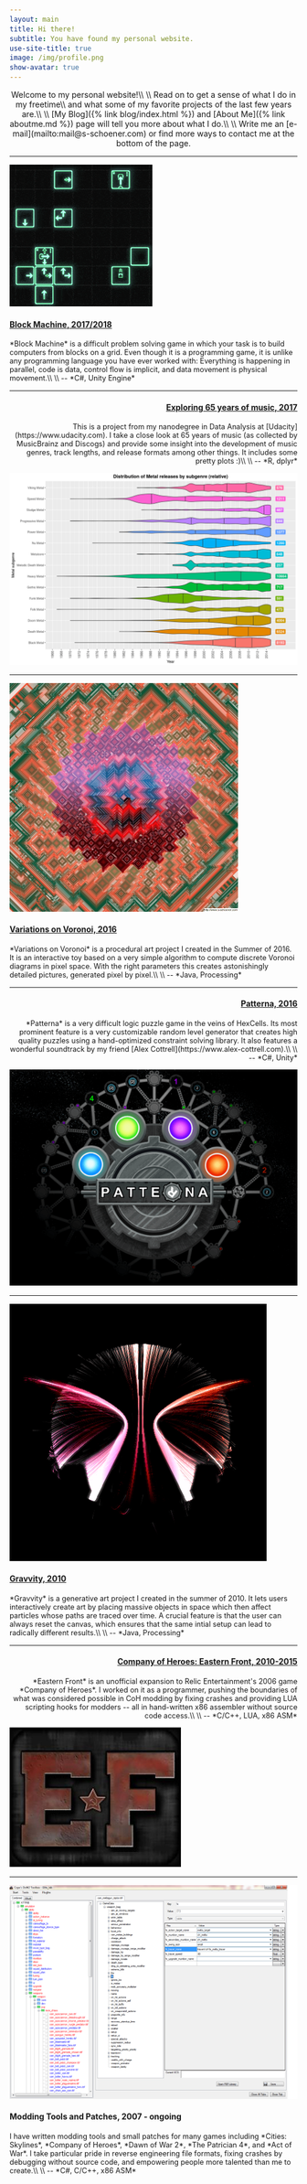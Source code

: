 ```yaml
---
layout: main
title: Hi there!
subtitle: You have found my personal website.
use-site-title: true
image: /img/profile.png
show-avatar: true
---
```



<div style="text-align: center;">
<p markdown="1">
Welcome to my personal website!\\
\\
Read on to get a sense of what I do in my freetime\\
and what some of my favorite projects of the last few years are.\\
\\
[My Blog]({% link blog/index.html %}) and [About Me]({% link aboutme.md %}) page will tell you more about what I do.\\
\\
Write me an [e-mail](mailto:mail@s-schoener.com) or find more ways to contact me at the bottom of the page.
</p>
</div>

---

<div class="flexbox">
  <div class="flexleft">
    <a href="https://store.steampowered.com/app/1584170/Block_Machine/">
      <img src="img/projects/blockmachine.gif"/>
    </a>
  </div>
  <div style="flex-basis: 100%;">
    <h4 style="text-align: left">
      <a href="https://store.steampowered.com/app/1584170/Block_Machine/">
        Block Machine, 2017/2018
      </a>
    </h4>
    <p markdown="1" style="font-size: .9em; text-align: left; ">
    *Block Machine* is a difficult problem solving game in which your task is to build computers from blocks on a grid. Even though it is a programming game, it is unlike any programming language you have ever worked with: Everything is happening in parallel, code is data, control flow is implicit, and data movement is physical movement.\\
    \\
    -- *C#, Unity Engine*
    </p>
  </div>
</div>

---

<div class="flexbox">
  <div style="flex-basis: 100%; text-align: justify">
    <h4 style="text-align: right">
      <a href="{{ "2018-02-03-music-data" | post_url }}">
        Exploring 65 years of music, 2017
      </a>
    </h4>
    <p markdown="1" style="font-size: .9em; text-align: right; ">
    This is a project from my nanodegree in Data Analysis at [Udacity](https://www.udacity.com). I take a close look at 65 years of music (as collected by MusicBrainz and Discogs) and provide some insight into the development of music genres, track lengths, and release formats among other things. It includes some pretty plots :)\\
    \\
    -- *R, dplyr*
    </p>
  </div>
  <div class="flexright">
    <a href="{{ "2018-02-03-music-data" | post_url }}">
      <img src="img/2018-02-03-music-data/15-metal-violin-relative.png"/>
    </a>
  </div>
</div>

---

<div class="flexbox">
  <div class="flexleft">
    <a href="pages/variations-on-voronoi">
      <img src="img/variations-on-voronoi/eyes-small.png"/>
    </a>
  </div>
  <div style="flex-basis: 100%;">
    <h4 style="text-align: left">
      <a href="pages/variations-on-voronoi">
        Variations on Voronoi, 2016
      </a>
    </h4>
    <p markdown="1" style="font-size: .9em; text-align: left; ">
    *Variations on Voronoi* is a procedural art project I created in the Summer of 2016. It is an interactive toy based on a very simple algorithm to compute discrete Voronoi diagrams in pixel space. With the right parameters this creates astonishingly detailed pictures, generated pixel by pixel.\\
    \\
    -- *Java, Processing*
    </p>
  </div>
</div>

---

<div class="flexbox">
  <div style="flex-basis: 100%; text-align: justify">
    <h4 style="text-align: right">
      <a href="https://store.steampowered.com/app/503860/Patterna/">
        Patterna, 2016
      </a>
    </h4>
    <p markdown="1" style="font-size: .9em; text-align: right; ">
    *Patterna* is a very difficult logic puzzle game in the veins of HexCells. Its most prominent feature is a very customizable random level generator that creates high quality puzzles using a hand-optimized constraint solving library. It also features a wonderful soundtrack by my friend [Alex Cottrell](https://www.alex-cottrell.com).\\
    \\
    -- *C#, Unity*
    </p>
  </div>
  <div class="flexright">
    <a href="https://store.steampowered.com/app/503860/Patterna/">
      <img src="img/projects/patterna.png"/>
    </a>
  </div>
</div>

---

<div class="flexbox">
  <div class="flexleft">
    <a href="pages/gravvity">
      <img src="img/gravvity/butterfly.png"/>
    </a>
  </div>
  <div style="flex-basis: 100%;">
    <h4 style="text-align: left">
      <a href="pages/gravvity">
        Gravvity, 2010
      </a>
    </h4>
    <p markdown="1" style="font-size: .9em; text-align: left; ">
    *Gravvity* is a generative art project I created in the summer of 2010. It lets users interactively create art by placing massive objects in space which then affect particles whose paths are traced over time. A crucial feature is that the user can always reset the canvas, which ensures that the same intial setup can lead to radically different results.\\
    \\
    -- *Java, Processing*
    </p>
  </div>
</div>

---

<div class="flexbox">
  <div style="flex-basis: 100%; text-align: justify">
    <h4 style="text-align: right">
      <a href="https://www.easternfront.org"> 
        Company of Heroes: Eastern Front, 2010-2015
      </a>
    </h4>
    <p markdown="1" style="font-size: .9em; text-align: right; ">
    *Eastern Front* is an unofficial expansion to Relic Entertainment's 2006 game *Company of Heroes*. I worked on it as a programmer, pushing the boundaries of what was considered possible in CoH modding by fixing crashes and providing LUA scripting hooks for modders -- all in hand-written x86 assembler without source code access.\\
    \\
    -- *C/C++, LUA, x86 ASM*
    </p>
  </div>
  <div class="flexright">
    <a href="https://www.easternfront.org">
      <img src="img/projects/easternfront.jpg"/>
    </a>
  </div>
</div>

---

<div class="flexbox">
  <div class="flexleft">
    <img src="img/projects/toolbox.png"/>
  </div>
  <div style="flex-basis: 100%;">
    <h4 style="text-align: left">Modding Tools and Patches, 2007 - ongoing</h4>
    <p markdown="1" style="font-size: .9em; text-align: left; ">
    I have written modding tools and small patches for many games including *Cities: Skylines*, *Company of Heroes*, *Dawn of War 2*, *The Patrician 4*, and *Act of War*. I take particular pride in reverse engineering file formats, fixing crashes by debugging without source code, and empowering people more talented than me to create.\\
    \\
    -- *C#, C/C++, x86 ASM*
    </p>
  </div>
</div>
